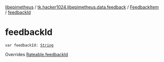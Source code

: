 [libepimetheus](../../index.md) / [tk.hacker1024.libepimetheus.data.feedback](../index.md) / [FeedbackItem](index.md) / [feedbackId](./feedback-id.md)

# feedbackId

`var feedbackId: `[`String`](https://kotlinlang.org/api/latest/jvm/stdlib/kotlin/-string/index.html)

Overrides [Rateable.feedbackId](../../tk.hacker1024.libepimetheus.data/-rateable/feedback-id.md)

